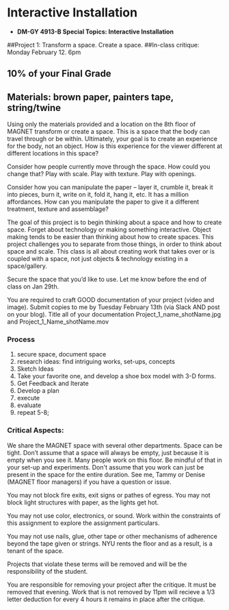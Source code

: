 
# Interactive Installation 

* **DM-GY 4913-B Special Topics: Interactive Installation**

##Project 1: Transform a space. Create a space.
##In-class critique: Monday February 12. 6pm
## 10% of your Final Grade

## Materials: brown paper, painters tape, string/twine

Using only the materials provided and a location on the 8th floor of MAGNET transform or create a space. This is a space that the body can travel through or be within. Ultimately, your goal is to create an experience for the body, not an object. How is this experience for the viewer different at different locations in this space?

Consider how people currently move through the space. How could you change that? Play with scale. Play with texture. Play with openings.

Consider how you can manipulate the paper – layer it, crumble it, break it into pieces, burn it, write on it, fold it, hang it, etc. It has a million affordances. How can you manipulate the paper to give it a different treatment, texture and assemblage?

The goal of this project is to begin thinking about a space and how to create space. Forget about technology or making something interactive. Object making tends to be easier than thinking about how to create spaces. This project challenges you to separate from those things, in order to think about space and scale. This class is all about creating work that takes over or is coupled with a space, not just objects & technology existing in a space/gallery.

Secure the space that you’d like to use. Let me know before the end of class on Jan 29th. 

You are required to craft GOOD documentation of your project (video and image). Submit copies to me by Tuesday February 13th (via Slack AND post on your blog). Title all of your documentation Project_1_name_shotName.jpg and Project_1_Name_shotName.mov

### Process
1. secure space, document space
2. research ideas: find intriguing works, set-ups, concepts
3. Sketch Ideas 
4. Take your favorite one, and develop a shoe box model with 3-D forms. 
5. Get Feedback and Iterate
6. Develop a plan
7. execute
8. evaluate
9. repeat 5-8;


### Critical Aspects:

We share the MAGNET space with several other departments. Space can be tight. Don’t assume that a space will always be empty, just because it is empty when you see it. Many people work on this floor. Be mindful of that in your set-up and experiments. Don't assume that you work can just be present in the space for the entire duration. See me, Tammy or Denise (MAGNET floor managers) if you have a question or issue.

You may not block fire exits, exit signs or pathes of egress. You may not block light structures with paper, as the lights get hot. 

You may not use color, electronics, or sound. Work within the constraints of this assignment to explore the assignment particulars.

You may not use nails, glue, other tape or other mechanisms of adherence beyond the tape given or strings. NYU rents the floor and as a result, is a tenant of the space.

Projects that violate these terms will be removed and will be the responsibility of the student.

You are responsible for removing your project after the critique. It must be removed that evening. Work that is not removed by 11pm will recieve a 1/3 letter deduction for every 4 hours it remains in place after the critique.
